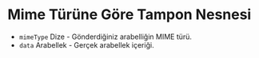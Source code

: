 # Mime Türüne Göre Tampon Nesnesi

* `mimeType` Dize - Gönderdiğiniz arabelliğin MIME türü.
* `data` Arabellek - Gerçek arabellek içeriği.
